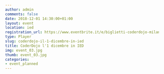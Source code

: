 ```yaml
---
author: admin
comments: false
date: 2018-12-01 14:30:00+01:00
layout: event
location: ied
registration_url: https://www.eventbrite.it/e/biglietti-coderdojo-milano-ied-milano-52989942344
type: Player
slug: coderdojo-il-1-dicembre-in-ied
title: CoderDojo l'1 dicembre in IED
img: event_03.jpg
thumb: event_03.jpg
categories:
- event_planned
---
```


